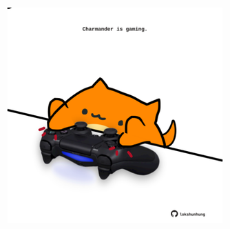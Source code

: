 <!-- built at 21/04/2021, 06:09:23 UTC -->
<p align="center">
  <img width="500" height="500" src="./ReadmeImage.svg">
</p>
